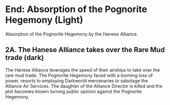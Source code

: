 # End: Absorption of the Pognorite Hegemony (Light)

Absorption of the Pognorite Hegemony by the Hanese Alliance.

## 2A. The Hanese Alliance takes over the Rare Mud trade (dark)

The Hanese Alliance leverages the speed of their airships to take over the
rare mud trade. The Pognorite Hegemony faced with a looming loss of power,
resorts to employing Darkworld mercenaries to sabotage the Alliance Air
Services.  The daughter of the Alliance Director is killed and the plot
becomes known turning public opinion against the Pognorite Hegemony.

